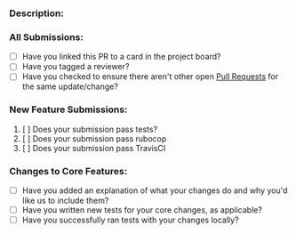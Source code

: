 ### Description:


### All Submissions:

* [ ] Have you linked this PR to a card in the project board?
* [ ] Have you tagged a reviewer?
* [ ] Have you checked to ensure there aren't other open [Pull Requests](../../../pulls) for the same update/change?

### New Feature Submissions:

1. [ ] Does your submission pass tests?
2. [ ] Does your submission pass rubocop
3. [ ] Does your submission pass TravisCI

### Changes to Core Features:

* [ ] Have you added an explanation of what your changes do and why you'd like us to include them?
* [ ] Have you written new tests for your core changes, as applicable?
* [ ] Have you successfully ran tests with your changes locally?
